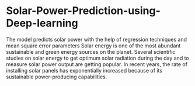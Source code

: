 # Solar-Power-Prediction-using-Deep-learning
The model predicts solar power with the help of regression techniques and mean square error parameters
Solar energy is one of the most abundant sustainable and green energy sources on the planet. Several scientific studies on solar energy to get optimum solar radiation during the day and to measure solar power output are getting popular. In recent years, the rate of installing solar panels has exponentially increased because of its sustainable power-producing capabilities.

